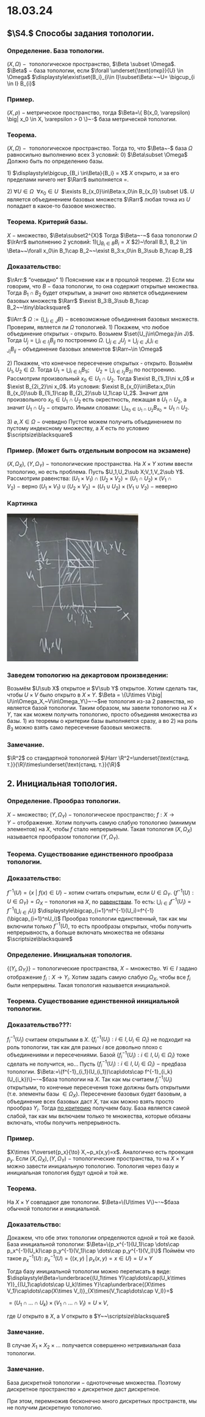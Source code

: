 # 18.03.24

## $\S4.$ Способы задания топологии.

### Определение. База топологии.
$(X, \Omega)~-~$ топологическое пространство, $\Beta \subset \Omega$.
$\Beta$$~-~$база топологии, если $\forall \underset{\text{откр}}{U} \in \Omega$  $\displaystyle\exist\set{B_i}_{i\in I}\subset\Beta:~~U= \bigcup_{i \in I} B_{i}$

### Пример.
$(X, \rho)~-$ метрическое пространство, тогда
$\Beta=\{ B(x_0, \varepsilon) \big| x_0 \in X, \varepsilon > 0 \}~-$ база метрической топологии.

### Теорема.
$(X, \Omega)~-~$ топологическое пространство.
Тогда то, что $\Beta~-$  база $\Omega$ равносильно выполнению всех $3$ условий:
$0)$ $\Beta\subset \Omega$
Должно быть по определению базы.

$1)$ $\displaystyle\bigcup_{B_i \in\Beta}{B_i} = X$
$X$ открыто, и за его пределами ничего нет $\Rarr$ выполняется $=$.

$2)~\forall U \in \Omega~~\forall x_0 \in U~$ $\exists B_{x_0}\in\Beta:x_0\in B_{x_0} \subset U$.
$U$ является объединением базовых множеств $\Rarr$ любая точка из $U$ попадает в какое-то базовое множество.

### Теорема. Критерий базы.
$X~-~$множество, $\Beta\subset2^{X}$
Тогда $\Beta~-~$ база топологии $\Omega$ $\lrArr$ выполнению 2 условий:
$1)\displaystyle\bigcup_{B_i \in B}B_i = X$
$2)~\forall B_1, B_2 \in \Beta~~\forall x_0\in B_1\cap B_2~~\exist B_3:x_0\in B_3\sub B_1\cap B_2$

### Доказательство:
$\rArr:$ “очевидно”
$1)$ Пояснение как и в прошлой теореме.
$2)$ Если мы говорим, что $B~-~$база топологии, то она содержит открытые множества.
Тогда $B_1\cap B_2$ будет открытым, а значит оно является объединением базовых множеств $\Rarr$ $\exist B_3:B_3\sub B_1\cap B_2~~\tiny\blacksquare$

$\lArr:$ 
$\displaystyle\Omega:=\{\bigcup_{i\in J}B\}~-~$всевозможные объединения базовых множеств.
Проверим, является ли $\Omega$ топологией.
$\displaystyle1)$ Покажем, что любое объединение открытых - открыто.
Возьмем $\set{U_j\in\Omega:j\in J}$.
Тогда $U_j=\displaystyle\bigcup_{i\in I_j}B_{ij}$ по построению $\Omega$.
$\displaystyle\bigcup_{j\in J}U_j=\bigcup_{j\in J}\bigcup_{i\in J_i}B_{ij}~-~$объединение базовых элементов $\Rarr~\in \Omega$

$\displaystyle2)$ Покажем, что конечное пересечение открытых - открыто.
Возьмём $U_1,U_2\in\Omega.$
Тогда $\displaystyle U_1=\bigcup_{i\in I_1}B_{1i};\quad U_2=\bigcup_{i\in I_2}B_{2i}$ по построению.
Рассмотрим произвольный $x_0\in U_1\cap U_2$.
Тогда $\exist B_{1i_1}\ni x_0$ и $\exist B_{2i_2}\ni x_0$.
Из условия: $\exist B_{x_0}\in\Beta:x_0\in B_{x_0}\sub B_{1i_1}\cap B_{2i_2}\sub U_1\cap U_2$.
Значит для произвольного $x_0\in U_1\cap U_2$ есть окрестность, лежащая
в $U_1\cap U_2$, а значит $U_1\cap U_2~-~$открыто.
Иными словами:  $\displaystyle\bigcup_{x_0\in U_1\cap U_2} B_{x_0}=U_1\cap U_2$.

$3)~\varnothing,X\in\Omega~-~$очевидно
Пустое можем получить объединением по пустому индексному множеству, а $X$ есть по условию  $\scriptsize\blacksquare$

### Пример. (Может быть отдельным вопросом на экзамене)
$(X,\Omega_X),~(Y,\Omega_Y)~-~$топологические пространства.
На $X\times Y$ хотим ввести топологию, но есть проблема.
Пусть $U_1,U_2\sub X;V_1,V_2\sub Y$.
Рассмотрим равенства:
$(U_1\times V_1)\cap(U_2\times V_2)=(U_1\cap U_2)\times(V_1\cap V_2)~-~$верно
$(U_1\times V_1)\cup(U_2\times V_2)=(U_1\cup U_2)\times(V_1\cup V_2)~-~$неверно

### Картинка

![Untitled](sem2/notes/topology/notes/18-03-24/Untitled.png)

### Заведем топологию на декартовом произведении:
Возьмём $U\sub X$ открытое и $V\sub Y$ открытое.
Хотим сделать так, чтобы $U\times V$ было открыто в $X\times Y$.
$\Beta = \{U\times V\big| U\in\Omega_X,~V\in\Omega_Y\}~-~$не топология из-за $2$ равенства, но является базой топологии.
Таким образом, мы завели топологию на $X\times Y$, так как можем получить топологию, просто объединяя множества из базы.
$1)$ из теоремы о критерии базы выполняется сразу, а во $2)$ на роль $B_3$ можно взять само пересечение базовых множеств.

### Замечание.
$\R^2$ со стандартной топологией $\Harr \R^2=\underset{\text{станд. т.}}{\R}\times\underset{\text{станд. т.}}{\R}$

## $2.$ Инициальная топология.

### Определение. Прообраз топологии.
$X~-~$множество; $(Y,\Omega_Y)~-~$топологическое пространство;
$f:X\to Y~-~$отображение.
Хотим получить самую слабую топологию (минимум элементов) на $X$, чтобы $f$ стало непрерывным.
Такая топология $(X,\Omega_X)$ называется прообразом топологии $(Y,\Omega_Y)$.

### Теорема. Существование единственного прообраза топологии.

### Доказательство:
$f^{-1}(U)=\{x~|~f(x)\in U\}~-~$хотим считать открытым, если $U\in\Omega_Y$.
$\{f^{-1}(U):U\in\Omega_Y\}=\Omega_X~-~$топология на $X$, по [равенствам](26-02-24.md).
То есть: 
$\displaystyle\bigcup_{i\in I}f^{-1}(U_i)=f^{-1}(\bigcup_{i\in I}U_i)$
$\displaystyle\bigcap_{i=1}^nf^{-1}(U_i)=f^{-1}(\bigcap_{i=1}^nU_i)$
Прообраз топологии единственный, так как мы включили только $f^{-1}(U)$, то есть прообразы открытых, чтобы получить непрерывность, а больше включать множества не обязаны  $\scriptsize\blacksquare$

### Определение. Инициальная топология.
$\{(Y_i,\Omega_{Y_i})\}~-~$топологические пространства, $X~-~$множество.
$\forall i\in I$ задано отображение $f_i:X\to Y_i$.
Хотим задать самую слабую $\Omega_X$, чтобы все $f_i$ были непрерывны.
Такая топология называется инициальной.

### Теорема. Существование единственной инициальной топологии.

### Доказательство???:
$f^{-1}_i(U_i)$ считаем открытыми в $X$.
$\{f^{-1}_i(U_i):i\in I, U_i\in \Omega_i\}$ не подходит на роль топологии, так как для разных $i$ все довольно плохо с объединениями и пересечениями.
Базой $\{f^{-1}_i(U_i):i\in I, U_i\in \Omega_i\}$ тоже сделать не получится, но…
Пусть $\{f^{-1}_i(U_i):i\in I, U_i\in \Omega_i\}~-~$предбаза топологии.
$\Beta:=\{f^{-1}_{i_1}(U_{i_1})\cap\dots\cap f^{-1}_{i_k}(U_{i_k})\}~-~$база топологии на $X$.
Так как мы считаем $f^{-1}_i(U_i)$ открытыми, то конечные пересечения тоже должны быть открытыми (т.е. элементы базы $\in \Omega_X$).
Пересечение базовых будет базовым, а объединение всех базовых даст $X$, так как можно взять просто прообраз $Y_i$.
Тогда [по критерию](18-03-24.md) получаем базу.
База является самой слабой, так как мы включаем только те множества, которые обязаны включать, чтобы получить непрерывность.

### Пример.
$X\times Y\overset{p_x}{\to} X,~p_x(x,y)=x$. Аналогично есть проекция $p_y$.
Если $(X,\Omega_X),(Y,\Omega_Y)~-~$топологические пространства, то на $X\times Y$
можно завести инициальную топологию.
Топология через базу и инициальная топология будут одной и той же.

### Теорема.
На $X\times Y$ совпадают две топологии.
$\Beta=\{U\times V\}~-~$база обычной топологии и инициальной.

### Доказательство:
Докажем, что обе этих топологии определяются одной и той же базой.
База инициальной топологии:
$\Beta=\{p_x^{-1}(U_1)\cap \dots\cap p_x^{-1}(U_k)\cap p_y^{-1}(V_1)\cap \dots\cap p_y^{-1}(V_l)\}$
Поймём что такое $p_x^{-1}(U)$:
$p_x^{-1}(U)=\{(x,y)~|~p_x(x,y)=x\in U\}=U\times Y$

Тогда базу инициальной топологии можно переписать в виде:
$\displaystyle\Beta=\underbrace{(U_1\times Y)\cap\dots\cap(U_k\times Y)}_{(U_1\cap\dots\cap U_k)\times Y}\cap\underbrace{(X\times V_1)\cap\dots\cap(X\times V_l)}_{X\times(V_1\cap\dots\cap V_l)}=$

$=(U_1\cap\dots\cap U_k)\times(V_1\cap\dots\cap V_l)=U\times V$,

где $U$ открыто в $X$, а $V$ открыто в $Y~~\scriptsize\blacksquare$

### Замечание.
В случае $X_1\times X_2\times\dots$ получается совершенно нетривиальная база топологии.

### Замечание.
База дискретной топологии $-$ одноточечные множества.
Поэтому дискретное пространство $\times$ дискретное даст дискретное.

При этом, перемножив бесконечно много дискретных пространств, мы не получим дискретную топологию.